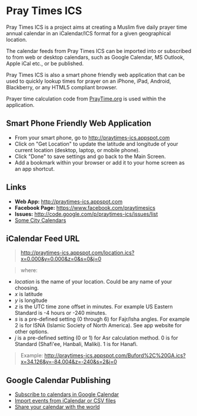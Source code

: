 # Pray Times ICS #

Pray Times ICS is a project aims at creating a Muslim five daily prayer time annual calendar in an iCalendar/ICS format for a given geographical location.

The calendar feeds from Pray Times ICS can be imported into or subscribed to from web or desktop calendars, such as Google Calendar, MS Outlook, Apple iCal etc., or be published.

Pray Times ICS is also a smart phone friendly web application that can be used to quickly lookup times for prayer on an iPhone, iPad, Android, Blackberry, or any HTML5 compliant browser.

Prayer time calculation code from [PrayTime.org](http://www.praytimes.org) is used within the application.

## Smart Phone Friendly Web Application ##

  * From your smart phone, go to http://praytimes-ics.appspot.com
  * Click on "Get Location" to update the latitude and longitude of your current location (desktop, laptop, or mobile phone).
  * Click "Done" to save settings and go back to the Main Screen.
  * Add a bookmark within your browser or add it to your home screen as an app shortcut.

## Links ##

  * **Web App:** http://praytimes-ics.appspot.com
  * **Facebook Page:** https://www.facebook.com/praytimesics
  * **Issues:** http://code.google.com/p/praytimes-ics/issues/list
  * [Some City Calendars](CityCalendars.md)

## iCalendar Feed URL ##
> http://praytimes-ics.appspot.com/location.ics?x=0.000&y=0.000&z=0&s=0&j=0

> where:
  * _location_ is the name of your location. Could be any name of your choosing.
  * _x_ is latitude
  * _y_ is longitude
  * _z_ is the UTC time zone offset in minutes. For example US Eastern Standard is -4 hours or -240 minutes.
  * _s_ is a pre-defined setting (0 through 6) for Fajr/Isha angles. For example 2 is for ISNA (Islamic Society of North America). See app website for other options.
  * _j_ is a pre-defined setting (0 or 1) for Asr calculation method. 0 is for Standard (Shafi'ee, Hanbali, Maliki). 1 is for Hanafi.

> Example: http://praytimes-ics.appspot.com/Buford%2C%20GA.ics?x=34.126&y=-84.004&z=-240&s=2&j=0

## Google Calendar Publishing ##
  * [Subscribe to calendars in Google Calendar](http://www.google.com/support/calendar/bin/answer.py?answer=37100)
  * [Import events from iCalendar or CSV files](http://www.google.com/support/calendar/bin/answer.py?answer=37118)
  * [Share your calendar with the world](http://www.google.com/support/calendar/bin/answer.py?answer=37083)